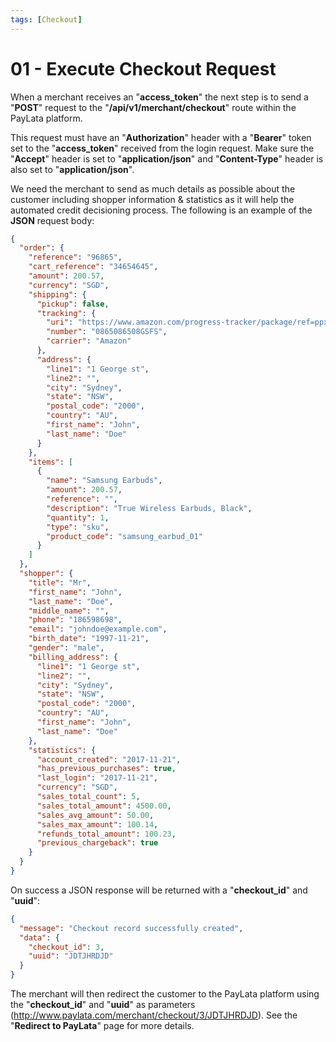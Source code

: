 ```yaml
---
tags: [Checkout]
---
```


# 01 - Execute Checkout Request

When a merchant receives an "**access_token**" the next step is to send a "**POST**" request to the "**/api/v1/merchant/checkout**" route within the PayLata platform.

This request must have an "**Authorization**" header with a "**Bearer**" token set to the "**access_token**" received from the login request. Make sure the "**Accept**" header is set to "**application/json**" and "**Content-Type**" header is also set to "**application/json**".

We need the merchant to send as much details as possible about the customer including shopper information & statistics as it will help the automated credit decisioning process. The following is an example of the **JSON** request body:

```json
{
  "order": {
    "reference": "96865",
    "cart_reference": "34654645",
    "amount": 200.57,
    "currency": "SGD",
    "shipping": {
      "pickup": false,
      "tracking": {
        "uri": "https://www.amazon.com/progress-tracker/package/ref=ppx_yo_dt_b_track00",
        "number": "0865086508GSFS",
        "carrier": "Amazon"
      },
      "address": {
        "line1": "1 George st",
        "line2": "",
        "city": "Sydney",
        "state": "NSW",
        "postal_code": "2000",
        "country": "AU",
        "first_name": "John",
        "last_name": "Doe"
      }
    },
    "items": [
      {
        "name": "Samsung Earbuds",
        "amount": 200.57,
        "reference": "",
        "description": "True Wireless Earbuds, Black",
        "quantity": 1,
        "type": "sku",
        "product_code": "samsung_earbud_01"
      }
    ]
  },
  "shopper": {
    "title": "Mr",
    "first_name": "John",
    "last_name": "Doe",
    "middle_name": "",
    "phone": "186598698",
    "email": "johndoe@example.com",
    "birth_date": "1997-11-21",
    "gender": "male",
    "billing_address": {
      "line1": "1 George st",
      "line2": "",
      "city": "Sydney",
      "state": "NSW",
      "postal_code": "2000",
      "country": "AU",
      "first_name": "John",
      "last_name": "Doe"
    },
    "statistics": {
      "account_created": "2017-11-21",
      "has_previous_purchases": true,
      "last_login": "2017-11-21",
      "currency": "SGD",
      "sales_total_count": 5,
      "sales_total_amount": 4500.00,
      "sales_avg_amount": 50.00,
      "sales_max_amount": 100.14,
      "refunds_total_amount": 100.23,
      "previous_chargeback": true
    }
  }
}
```

On success a JSON response will be returned with a "**checkout_id**" and "**uuid**":

```json
{
  "message": "Checkout record successfully created",
  "data": {
    "checkout_id": 3,
    "uuid": "JDTJHRDJD"
  }
}
```

The merchant will then redirect the customer to the PayLata platform using the "**checkout_id**" and "**uuid**" as parameters (http://www.paylata.com/merchant/checkout/3/JDTJHRDJD). See the "**Redirect to PayLata**" page for more details.

